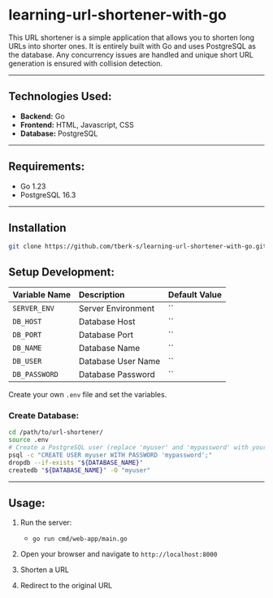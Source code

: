 # learning-url-shortener-with-go

This URL shortener is a simple application that allows you to shorten long URLs into shorter ones. It is entirely built with Go and uses PostgreSQL as the database. Any concurrency issues are handled and unique short URL generation is ensured with collision detection.

---

## Technologies Used:

- **Backend:** Go
- **Frontend:** HTML, Javascript, CSS
- **Database:** PostgreSQL

---

## Requirements:

- Go 1.23
- PostgreSQL 16.3

---

## Installation

```bash
git clone https://github.com/tberk-s/learning-url-shortener-with-go.git
```

## Setup Development:

| Variable Name | Description | Default Value |
|:---------------------|:------------|:--------------|
| `SERVER_ENV` | Server Environment | `` |
| `DB_HOST` | Database Host | `` |
| `DB_PORT` | Database Port | `` |
| `DB_NAME` | Database Name | `` |
| `DB_USER` | Database User Name | `` |
| `DB_PASSWORD` | Database Password | `` |

Create your own `.env` file and set the variables.

### Create Database:

```bash
cd /path/to/url-shortener/
source .env
# Create a PostgreSQL user (replace 'myuser' and 'mypassword' with your username and password)
psql -c "CREATE USER myuser WITH PASSWORD 'mypassword';"
dropdb --if-exists "${DATABASE_NAME}"
createdb "${DATABASE_NAME}" -O "myuser"
```

---

## Usage:

1. Run the server:
    - `go run cmd/web-app/main.go`
2. Open your browser and navigate to `http://localhost:8000`

3. Shorten a URL

4. Redirect to the original URL
